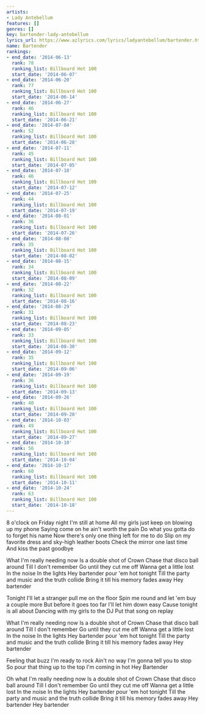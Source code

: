 ```yaml
---
artists:
- Lady Antebellum
features: []
genres: []
key: bartender-lady-antebellum
lyrics_url: https://www.azlyrics.com/lyrics/ladyantebellum/bartender.html
name: Bartender
rankings:
- end_date: '2014-06-13'
  rank: 78
  ranking_list: Billboard Hot 100
  start_date: '2014-06-07'
- end_date: '2014-06-20'
  rank: 77
  ranking_list: Billboard Hot 100
  start_date: '2014-06-14'
- end_date: '2014-06-27'
  rank: 46
  ranking_list: Billboard Hot 100
  start_date: '2014-06-21'
- end_date: '2014-07-04'
  rank: 52
  ranking_list: Billboard Hot 100
  start_date: '2014-06-28'
- end_date: '2014-07-11'
  rank: 45
  ranking_list: Billboard Hot 100
  start_date: '2014-07-05'
- end_date: '2014-07-18'
  rank: 46
  ranking_list: Billboard Hot 100
  start_date: '2014-07-12'
- end_date: '2014-07-25'
  rank: 44
  ranking_list: Billboard Hot 100
  start_date: '2014-07-19'
- end_date: '2014-08-01'
  rank: 36
  ranking_list: Billboard Hot 100
  start_date: '2014-07-26'
- end_date: '2014-08-08'
  rank: 35
  ranking_list: Billboard Hot 100
  start_date: '2014-08-02'
- end_date: '2014-08-15'
  rank: 34
  ranking_list: Billboard Hot 100
  start_date: '2014-08-09'
- end_date: '2014-08-22'
  rank: 32
  ranking_list: Billboard Hot 100
  start_date: '2014-08-16'
- end_date: '2014-08-29'
  rank: 31
  ranking_list: Billboard Hot 100
  start_date: '2014-08-23'
- end_date: '2014-09-05'
  rank: 33
  ranking_list: Billboard Hot 100
  start_date: '2014-08-30'
- end_date: '2014-09-12'
  rank: 35
  ranking_list: Billboard Hot 100
  start_date: '2014-09-06'
- end_date: '2014-09-19'
  rank: 36
  ranking_list: Billboard Hot 100
  start_date: '2014-09-13'
- end_date: '2014-09-26'
  rank: 40
  ranking_list: Billboard Hot 100
  start_date: '2014-09-20'
- end_date: '2014-10-03'
  rank: 49
  ranking_list: Billboard Hot 100
  start_date: '2014-09-27'
- end_date: '2014-10-10'
  rank: 56
  ranking_list: Billboard Hot 100
  start_date: '2014-10-04'
- end_date: '2014-10-17'
  rank: 60
  ranking_list: Billboard Hot 100
  start_date: '2014-10-11'
- end_date: '2014-10-24'
  rank: 63
  ranking_list: Billboard Hot 100
  start_date: '2014-10-18'
---
```


8 o'clock on Friday night I'm still at home
All my girls just keep on blowing up my phone
Saying come on he ain't worth the pain
Do what you gotta do to forget his name
Now there's only one thing left for me to do
Slip on my favorite dress and sky-high leather boots
Check the mirror one last time
And kiss the past goodbye


What I'm really needing now
Is a double shot of Crown
Chase that disco ball around
Till I don't remember
Go until they cut me off
Wanna get a little lost
In the noise
In the lights
Hey bartender pour 'em hot tonight
Till the party and music and the truth collide
Bring it till his memory fades away
Hey bartender

Tonight I'll let a stranger pull me on the floor
Spin me round and let 'em buy a couple more
But before it goes too far I'll let him down easy
Cause tonight is all about
Dancing with my girls to the DJ
Put that song on replay


What I'm really needing now
Is a double shot of Crown
Chase that disco ball around
Till I don't remember
Go until they cut me off
Wanna get a little lost
In the noise
In the lights
Hey bartender pour 'em hot tonight
Till the party and music and the truth collide
Bring it till his memory fades away
Hey bartender

Feeling that buzz I'm ready to rock
Ain't no way I'm gonna tell you to stop
So pour that thing up to the top
I'm coming in hot
Hey Bartender


Oh what I'm really needing now
Is a double shot of Crown
Chase that disco ball around
Till I don't remember
Go until they cut me off
Wanna get a little lost
In the noise
In the lights
Hey bartender pour 'em hot tonight
Till the party and music and the truth collide
Bring it till his memory fades away
Hey bartender
Hey bartender



